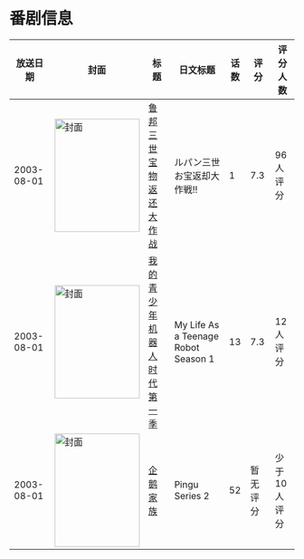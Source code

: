 # 番剧信息

|放送日期|封面|标题|日文标题|话数|评分|评分人数|
|---|---|---|---|---|---|---|
|2003-08-01|<img src="//lain.bgm.tv/pic/cover/c/74/d9/84993_mJkJK.jpg" alt="封面" style="width:150px;height:200px;object-fit:cover;">|[鲁邦三世 宝物返还大作战](https://bangumi.tv/subject/84993)|ルパン三世 お宝返却大作戦!!|1|7.3|96人评分|
|2003-08-01|<img src="//lain.bgm.tv/pic/cover/c/9d/6a/207164_ylYHM.jpg" alt="封面" style="width:150px;height:200px;object-fit:cover;">|[我的青少年机器人时代 第一季](https://bangumi.tv/subject/207164)|My Life As a Teenage Robot Season 1|13|7.3|12人评分|
|2003-08-01|<img src="//lain.bgm.tv/pic/cover/c/91/a9/235817_kGrpK.jpg" alt="封面" style="width:150px;height:200px;object-fit:cover;">|[企鹅家族](https://bangumi.tv/subject/235817)|Pingu Series 2|52|暂无评分|少于10人评分|
